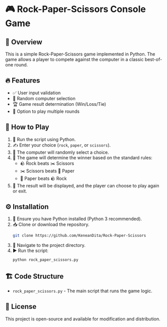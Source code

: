 # 🎮 Rock-Paper-Scissors Console Game

## 🌟 Overview
This is a simple Rock-Paper-Scissors game implemented in Python. The game allows a player to compete against the computer in a classic best-of-one round.

## 🔥 Features
- ✅ User input validation
- 🎲 Random computer selection
- 🏆 Game result determination (Win/Loss/Tie)
- 🔁 Option to play multiple rounds

## 🎯 How to Play
1. 🏃 Run the script using Python.
2. ✍️ Enter your choice (`rock`, `paper`, or `scissors`).
3. 🤖 The computer will randomly select a choice.
4. 🏅 The game will determine the winner based on the standard rules:
   - 🪨 Rock beats ✂️ Scissors
   - ✂️ Scissors beats 📜 Paper
   - 📜 Paper beats 🪨 Rock
5. 🎉 The result will be displayed, and the player can choose to play again or exit.

## ⚙️ Installation
1. 🐍 Ensure you have Python installed (Python 3 recommended).
2. 📥 Clone or download the repository.
   ```bash
   git clone https://github.com/KeneanDita/Rock-Paper-Scissors
   ```
3. 📂 Navigate to the project directory.
4. ▶️ Run the script:
   ```bash
   python rock_paper_scissors.py
   ```

## 🏗️ Code Structure
- `rock_paper_scissors.py` - The main script that runs the game logic.


## 📜 License
This project is open-source and available for modification and distribution.

